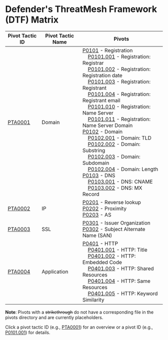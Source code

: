 # Defender's ThreatMesh Framework (DTF) Matrix

| Pivot Tactic ID         | Pivot Tactic Name          | Pivots                                                                     |
|-------------------------|----------------------------|----------------------------------------------------------------------------|
| [PTA0001](pivot-tactics/PTA0001/main.md) | Domain    | [P0101](pivots/P0101.md) - Registration<br>&nbsp;&nbsp;&nbsp;&nbsp;[P0101.001](pivots/P0101.001.md) - Registration: Registrar<br>&nbsp;&nbsp;&nbsp;&nbsp;[P0101.002](pivots/P0101.002.md) - Registration: Registration date<br>&nbsp;&nbsp;&nbsp;&nbsp;[P0101.003](pivots/P0101.003.md) - Registration: Registrant<br>&nbsp;&nbsp;&nbsp;&nbsp;[P0101.004](pivots/P0101.004.md) - Registration: Registrant email<br>&nbsp;&nbsp;&nbsp;&nbsp;[P0101.010](pivots/P0101.010.md) - Registration: Name Server<br>&nbsp;&nbsp;&nbsp;&nbsp;[P0101.011](pivots/P0101.011.md) - Registration: Name Server Domain<br>[P0102](pivots/P0102.md) - Domain<br>&nbsp;&nbsp;&nbsp;&nbsp;[P0102.001](pivots/P0102.001.md) - Domain: TLD<br>&nbsp;&nbsp;&nbsp;&nbsp;[P0102.002](pivots/P0102.002.md) - Domain: Substring<br>&nbsp;&nbsp;&nbsp;&nbsp;[P0102.003](pivots/P0102.003.md) - Domain: Subdomain<br>&nbsp;&nbsp;&nbsp;&nbsp;[P0102.004](pivots/P0102.004.md) - Domain: Length<br>[P0103](pivots/P0103.md) - DNS<br>&nbsp;&nbsp;&nbsp;&nbsp;[P0103.001](pivots/P0103.001.md) - DNS: CNAME<br>&nbsp;&nbsp;&nbsp;&nbsp;[P0103.002](pivots/P0103.001.md) - DNS: MX Record |
| [PTA0002](pivot-tactics/PTA0002/main.md) | IP  | [P0201](pivots/P0201.md) - Reverse lookup<br>[P0202](pivots/P0202.md) - Proximity<br>[P0203](pivots/P0203.md) - AS |
| [PTA0003](pivot-tactics/PTA0003/main.md) | SSL         | [P0301](pivots/P0301.md) - Issuer Organization<br>[P0302](pivots/P0302.md) - Subject Alternate Name (SAN) |
| [PTA0004](pivot-tactics/PTA0004/main.md) | Application     | [P0401](pivots/P0401.md) - HTTP<br>&nbsp;&nbsp;&nbsp;&nbsp;[P0401.001](pivots/P0401.001.md) - HTTP: Title<br>&nbsp;&nbsp;&nbsp;&nbsp;[P0401.002](pivots/P0401.002.md) - HTTP: Embedded Code<br>&nbsp;&nbsp;&nbsp;&nbsp;[P0401.003](pivots/P0401.003.md) - HTTP: Shared Resources <br>&nbsp;&nbsp;&nbsp;&nbsp;[P0401.004](pivots/P0401.004.md) - HTTP: Same Resources <br>&nbsp;&nbsp;&nbsp;&nbsp;[P0401.005](pivots/P0401.005.md) - HTTP: Keyword Similarity |

**Note**: Pivots with a ~~strikethrough~~ do not have a corresponding file in the pivots directory and are currently placeholders.

Click a pivot tactic ID (e.g., [PTA0001](pivot-tactics/PTA0001/main.md)) for an overview or a pivot ID (e.g., [P0101.001](pivots/P0101.001.md)) for details.